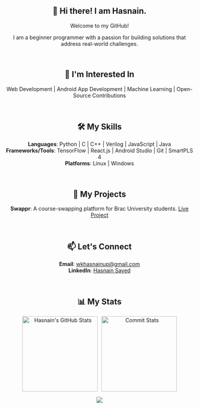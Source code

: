 <div align="center"> 

## 👋 Hi there! I am Hasnain.

Welcome to my GitHub!
<p>I am a beginner programmer with a passion for building solutions that address real-world challenges.</p>

<br>

## 💼 **I'm Interested In**
Web Development | Android App Development | Machine Learning | Open-Source Contributions

<br>

## 🛠 **My Skills**
**Languages**: Python | C | C++ | Verilog | JavaScript | Java  
**Frameworks/Tools**: TensorFlow | React.js | Android Studio | Git | SmartPLS 4  
**Platforms**: Linux | Windows

<br>

## 🔧 **My Projects**
**Swappr**: A course-swapping platform for Brac University students. [Live Project](https://swappr-bracu.web.app)

<br>

## 📫 **Let's Connect**
**Email**: [wkhasnainup@gmail.com](mailto:wkhasnainup@gmail.com)  
**LinkedIn**: [Hasnain Sayed](https://www.linkedin.com/in/has9sayed)

<br>

## 📊 **My Stats**
<div style="display: flex; justify-content: center; gap: 10px;">
  <picture>
    <source media="(prefers-color-scheme: dark)" srcset="https://github-readme-stats.vercel.app/api?username=has9sayed&show_icons=true&theme=github_dark">
    <source media="(prefers-color-scheme: light)" srcset="https://github-readme-stats.vercel.app/api?username=has9sayed&show_icons=true&theme=default">
    <img src="https://github-readme-stats.vercel.app/api?username=has9sayed&show_icons=true&theme=default" alt="Hasnain's GitHub Stats" height="200px"> <!-- Set a fixed height -->
  </picture>

  <picture>
    <source media="(prefers-color-scheme: dark)" srcset="http://github-profile-summary-cards.vercel.app/api/cards/productive-time?username=has9sayed&theme=github_dark&utcOffset=8">
    <source media="(prefers-color-scheme: light)" srcset="http://github-profile-summary-cards.vercel.app/api/cards/productive-time?username=has9sayed&theme=default&utcOffset=8">
    <img src="http://github-profile-summary-cards.vercel.app/api/cards/productive-time?username=has9sayed&theme=default&utcOffset=8" height="200px" alt="Commit Stats"> <!-- Set a fixed height -->
  </picture>
</div>

[![](https://visitcount.itsvg.in/api?id=has9sayed&icon=0&color=0)](https://visitcount.itsvg.in)

</div>
